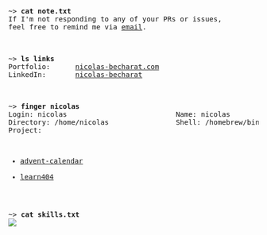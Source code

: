 <div align="left">
  <pre>
~> <strong>cat note.txt</strong>
If I'm not responding to any of your PRs or issues,
feel free to remind me via <a href="mailto:pro@nicolas-becharat.com">email</a>.

</br>
~> <strong>ls links</strong>
Portfolio:      <a rel=me href="https://nicolas-becharat.com">nicolas-becharat.com</a>
LinkedIn:       <a rel=me href="https://www.linkedin.com/in/nicolas-becharat/">nicolas-becharat</a>

</br>
~> <strong>finger nicolas</strong>
Login: nicolas                          Name: nicolas
Directory: /home/nicolas                Shell: /homebrew/bin/zsh
Project:

  - <a href="https://github.com/La-404-Devinci/advent-daily-frontend">advent-calendar</a>
  - <a href="https://github.com/learn404/Learn404">learn404</a>

~> <strong>cat skills.txt</strong>
<img src="https://skillicons.dev/icons?i=html,css,sass,tailwind,js,ts,git,docker,svelte,threejs,react,nextjs,php,symfony,nodejs,express,prisma,py&perline=9&theme=light" />
</pre>
</div>





